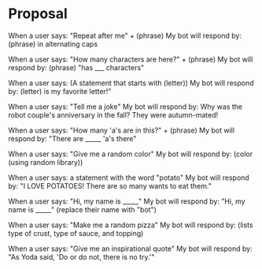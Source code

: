 # Proposal

When a user says: "Repeat after me" + (phrase)
My bot will respond by: (phrase) in alternating caps

When a user says: "How many characters are here?" + (phrase)
My bot will respond by: (phrase) "has ___ characters"

When a user says: (A statement that starts with (letter))
My bot will respond by: (letter) is my favorite letter!"

When a user says: "Tell me a joke"
My bot will respond by: Why was the robot couple's anniversary in the fall? They were autumn-mated!

When a user says: "How many 'a's are in this?" + (phrase)
My bot will respond by: "There are _____ 'a's there"

When a user says: "Give me a random color"
My bot will respond by: (color (using random library))

When a user says: a statement with the word "potato"
My bot will respond by: "I LOVE POTATOES! There are so many wants to eat them."

When a user says: "Hi, my name is _____"
My bot will respond by: "Hi, my name is _____" (replace their name with "bot")

When a user says: "Make me a random pizza"
My bot will respond by: (lists type of crust, type of sauce, and topping)

When a user says: "Give me an inspirational quote"
My bot will respond by: "As Yoda said, 'Do or do not, there is no try.'"